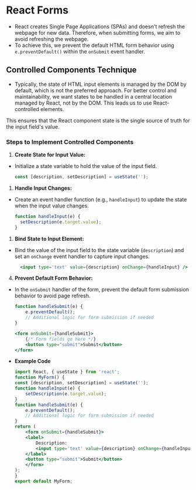 # React Forms

- React creates Single Page Applications (SPAs) and doesn't refresh the webpage for new data. Therefore, when submitting forms, we aim to avoid refreshing the webpage.
- To achieve this, we prevent the default HTML form behavior using `e.preventDefault()` within the `onSubmit` event handler.

## Controlled Components Technique

- Typically, the state of HTML input elements is managed by the DOM by default, which is not the preferred approach. For better control and maintainability, we want states to be handled in a central location managed by React, not by the DOM. This leads us to use React-controlled elements.

This ensures that the React component state is the single source of truth for the input field's value.

### Steps to Implement Controlled Components

1. **Create State for Input Value:**

- Initialize a state variable to hold the value of the input field.

   ```javascript
   const [description, setDescription] = useState('');
   ```

1. **Handle Input Changes:**

- Create an event handler function (e.g., `handleInput`) to update the state when the input value changes.

   ```javascript
   function handleInput(e) {
     setDescription(e.target.value);
   }
   ```

1. **Bind State to Input Element:**

- Bind the value of the input field to the state variable (`description`) and set an `onChange` event handler to capture input changes.

    ```jsx
      <input type='text' value={description} onChange={handleInput} />
    ```

4. **Prevent Default Form Behavior:**

- In the `onSubmit` handler of the form, prevent the default form submission behavior to avoid page refresh.

    ```javascript
    function handleSubmit(e) {
        e.preventDefault();
        // Additional logic for form submission if needed
    }
    ```

    ```jsx
    <form onSubmit={handleSubmit}>
        {/* Form fields go here */}
        <button type="submit">Submit</button>
    </form>
    ```

- **Example Code**

    ```jsx
    import React, { useState } from 'react';
    function MyForm() {
    const [description, setDescription] = useState('');
    function handleInput(e) {
        setDescription(e.target.value);
    }
    function handleSubmit(e) {
        e.preventDefault();
        // Additional logic for form submission if needed
    }
    return (
        <form onSubmit={handleSubmit}>
        <label>
            Description:
            <input type='text' value={description} onChange={handleInput} />
        </label>
        <button type="submit">Submit</button>
        </form>
    );
    }
    export default MyForm;
    ```
